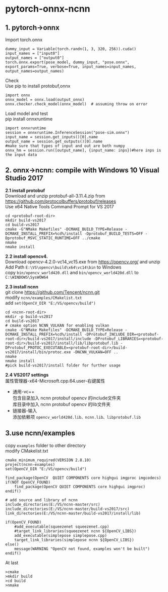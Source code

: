 # pytorch-onnx-ncnn
## 1. pytorch->onnx
Import torch.onnx

    dummy_input = Variable(torch.randn(1, 3, 320, 256)).cuda()
    input_names = ["input0"]
    output_names = ["output0"]
    torch.onnx.export(pose_model, dummy_input, "pose.onnx", export_params=True, verbose=True, input_names=input_names, output_names=output_names)

Check  
Use pip to install protobuf,onnx  

    import onnx
    onnx_model = onnx.load(output_onnx)
    onnx.checker.check_model(onnx_model)  # assuming throw on error

Load model and test  
pip install onnxruntime  

    import onnxruntime
    session = onnxruntime.InferenceSession("pose-sim.onnx")
    input_name = session.get_inputs()[0].name
    output_name = session.get_outputs()[0].name
    #make sure that types of input and out are both numpy
    onnx_hm = session.run([output_name], {input_name: inps})#here inps is the input data

## 2. onnx->ncnn: compile with Windows 10 Visual Studio 2017
__2.1 install protobuf__  
Download and unzip protobuf-all-3.11.4.zip from https://github.com/protocolbuffers/protobuf/releases  
Use x64 Native Tools Command Prompt for VS 2017  

    cd <protobuf-root-dir>
    mkdir build-vs2017
    cd build-vs2017
    cmake -G"NMake Makefiles" -DCMAKE_BUILD_TYPE=Release -DCMAKE_INSTALL_PREFIX=%cd%/install -Dprotobuf_BUILD_TESTS=OFF -Dprotobuf_MSVC_STATIC_RUNTIME=OFF ../cmake
    nmake
    nmake install

__2.2 install opencv4.__  
Download opencv-4.2.0-vc14_vc15.exe from https://opencv.org/ and unzip  
Add Path `E:\VS\opencv\build\x64\vc14\bin` to Windows  
copy `bin/opencv_world420.dll` and `bin/opencv_world420d.dll` to `C:\WINDOWS\SysWOW64`  

__2.3 install ncnn__  
git clone https://github.com/Tencent/ncnn.git  
modify `ncnn/examples/CMakelist.txt`  
add `set(OpenCV_DIR "E:/VS/opencv/build")`  

    cd <ncnn-root-dir>
    mkdir -p build-vs2017
    cd build-vs2017
    # cmake option NCNN_VULKAN for enabling vulkan
    cmake -G"NMake Makefiles" -DCMAKE_BUILD_TYPE=Release -DCMAKE_INSTALL_PREFIX=%cd%/install -DProtobuf_INCLUDE_DIR=<protobuf-root-dir>/build-vs2017/install/include -DProtobuf_LIBRARIES=<protobuf-root-dir>/build-vs2017/install/lib/libprotobuf.lib -DProtobuf_PROTOC_EXECUTABLE=<protobuf-root-dir>/build-vs2017/install/bin/protoc.exe -DNCNN_VULKAN=OFF ..
    nmake
    nmake install
    #pick build-vs2017/install folder for further usage
  
__2.4 VS2017 settings__  
属性管理器-x64-Microsoft.cpp.64.user-右键属性  
+ 通用-vc++  
包含目录加入 ncnn protobuf opencv 的include文件夹   
库目录中加入 ncnn protobuf opencv 的lib文件夹  
+ 链接器-输入  
添加依赖项 `opencv_world420d.lib、ncnn.lib、libprotobuf.lib`  

## 3.use ncnn/examples  
copy `examples` folder to other directory  
modify CMakelist.txt  
```
cmake_minimum_required(VERSION 2.8.10)
project(ncnn-examples)
set(OpenCV_DIR "E:/VS/opencv/build")

find_package(OpenCV  QUIET COMPONENTS core highgui imgproc imgcodecs)
if(NOT OpenCV_FOUND)
    find_package(OpenCV QUIET COMPONENTS core highgui imgproc)
endif()

# add source and library of ncnn
include_directories(E:/VS/ncnn-master/src)
include_directories(E:/VS/ncnn-master/build-vs2017/src)
link_directories(E:/VS/ncnn-master/build-vs2017/install/lib)

if(OpenCV_FOUND)
    #add_executable(squeezenet squeezenet.cpp)
	#target_link_libraries(squeezenet ncnn ${OpenCV_LIBS})
    add_executable(simplepose simplepose.cpp)
	target_link_libraries(simplepose ncnn ${OpenCV_LIBS})
else()
    message(WARNING "OpenCV not found, examples won't be built")
endif()
```
  
At last  
```
>cmake  
>mkdir build
>cd build
>nmake
```
